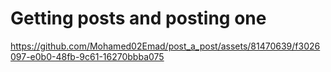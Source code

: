 # Getting posts and posting one
https://github.com/Mohamed02Emad/post_a_post/assets/81470639/f3026097-e0b0-48fb-9c61-16270bbba075
